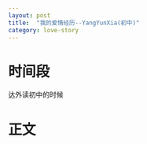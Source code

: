 ```yaml
---
layout: post
title:  "我的爱情经历--YangYunXia(初中)"
category: love-story
---
```




# 时间段

达外读初中的时候

# 正文

